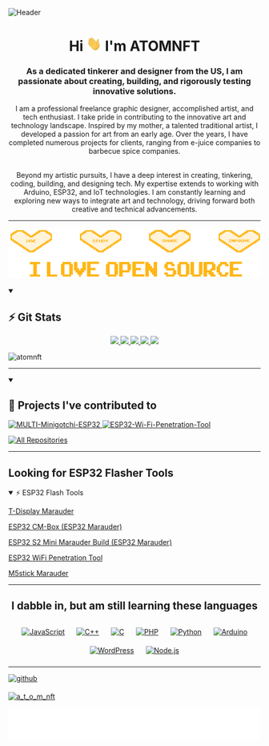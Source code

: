 ![Header](Images/myinfoheader.gif)

<h1 align="center">Hi <img src="Images/wave.gif" width="30px" height="30px" /> I'm ATOMNFT</h1>
<h3 align="center">As a dedicated tinkerer and designer from the US, I am passionate about creating, building, and rigorously testing innovative solutions.</h3>

<div align="center">
I am a professional freelance graphic designer, accomplished artist, and tech enthusiast. I take pride in contributing to the innovative art and technology landscape. Inspired by my mother, a talented traditional artist, I developed a passion for art from an early age. Over the years, I have completed numerous projects for clients, ranging from e-juice companies to barbecue spice companies.

<br>
<br>

Beyond my artistic pursuits, I have a deep interest in creating, tinkering, coding, building, and designing tech. My expertise extends to working with Arduino, ESP32, and IoT technologies. I am constantly learning and exploring new ways to integrate art and technology, driving forward both creative and technical advancements.
</div>

---
<!--ILOVEOPENSOURCE-->
<p align="center">
<img src="Images/ILOS.gif" height="100" width="100%">
</p>

<details open>
<summary><h2>⚡️ Git Stats</h2></summary>
<div align="center" >
<a  href="https://github.com/ATOMNFT">

![](http://github-profile-summary-cards.vercel.app/api/cards/profile-details?username=ATOMNFT&theme=aura_dark)
![](http://github-profile-summary-cards.vercel.app/api/cards/repos-per-language?username=ATOMNFT&theme=aura_dark)
![](http://github-profile-summary-cards.vercel.app/api/cards/most-commit-language?username=ATOMNFT&theme=aura_dark)
![](http://github-profile-summary-cards.vercel.app/api/cards/stats?username=ATOMNFT&theme=aura_dark)
![](http://github-profile-summary-cards.vercel.app/api/cards/productive-time?username=ATOMNFT&theme=aura_dark&utcOffset=8)
</a>
</div>

<p align="left"> <img src="https://komarev.com/ghpvc/?username=atomnft&label=Profile%20views&color=0e75b6&style=flat" alt="atomnft" /> </p>
</details>


---

<details open> 
  <summary><h2>📘 Projects I've contributed to</h2></summary>
  <!-- Repo info cards - https://github.com/ATOMNFT/github-readme-stats -->
  <!-- Small repo cards (fork) - https://github.com/ATOMNFT/github-readme-stats -->
	<a href="https://github.com/ATOMNFT/MULTI-Minigotchi-ESP32"><img width="278" src="https://github-readme-stats.vercel.app/api/pin/?username=ATOMNFT&repo=MULTI-Minigotchi-ESP32&show_icons=true&theme=chartreuse-dark&title_color=AAFF00&icon_color=F8D866&show_icons=true" alt="MULTI-Minigotchi-ESP32">
	</a>
	<a href="https://github.com/ATOMNFT/ESP32-Wi-Fi-Penetration-Tool"><img width="278" src="https://github-readme-stats.vercel.app/api/pin/?username=ATOMNFT&repo=ESP32-Wi-Fi-Penetration-Tool&show_icons=true&theme=chartreuse-dark&title_color=AAFF00&icon_color=F8D866&show_icons=true" alt="ESP32-Wi-Fi-Penetration-Tool">
	</a>

</details>

<a href="https://github.com/ATOMNFT?tab=repositories&sort=stargazers"><img alt="All Repositories" title="All Repositories" src="https://custom-icon-badges.demolab.com/badge/-Click%20Here%20For%20All%20My%20Repos-1F222E?style=for-the-badge&logoColor=white&logo=repo"/></a>
</details>

---

## Looking for ESP32 Flasher Tools
<details open>
<summary>⚡️ ESP32 Flash Tools</summary>
<p align="left"> 
  <a href=https://github.com/ATOMNFT/Marauder-T-display-TTGO>T-Display Marauder </a> </p>

<p align="left">
  <a href=https://github.com/ATOMNFT/CM-Box>ESP32 CM-Box (ESP32 Marauder)</a> </p>
  
<p align="left">
  <a href=https://github.com/ATOMNFT/ESP32-S2-Mini-Marauder-Build>ESP32 S2 Mini Marauder Build (ESP32 Marauder)</a> </p>

<p align="left"> 
  <a href=https://github.com/ATOMNFT/ESP32-Wi-Fi-Penetration-Tool>ESP32 WiFi Penetration Tool </a> </p>


<p align="left"> 
  <a href=https://github.com/ATOMNFT/M5stick-Marauder>M5stick Marauder </a> </p>
</details>

---

## <p align="center"> I dabble in, but am still learning these languages </p>
<div align="center">  
<a href="https://www.javascript.com/" target="_blank"><img style="margin: 10px" src="https://profilinator.rishav.dev/skills-assets/javascript-original.svg" alt="JavaScript" height="25" /></a>  
<a href="https://www.cplusplus.com/" target="_blank"><img style="margin: 10px" src="https://profilinator.rishav.dev/skills-assets/cplusplus-original.svg" alt="C++" height="25" /></a>  
<a href="https://www.cprogramming.com/" target="_blank"><img style="margin: 10px" src="https://profilinator.rishav.dev/skills-assets/c-original.svg" alt="C" height="25" /></a>  
<a href="https://www.php.net/" target="_blank"><img style="margin: 10px" src="https://profilinator.rishav.dev/skills-assets/php-original.svg" alt="PHP" height="25" /></a>  
<a href="https://www.python.org/" target="_blank"><img style="margin: 10px" src="https://profilinator.rishav.dev/skills-assets/python-original.svg" alt="Python" height="25" /></a>  
<a href="https://www.arduino.cc/" target="_blank"><img style="margin: 10px" src="https://profilinator.rishav.dev/skills-assets/arduino.png" alt="Arduino" height="25" /></a>  
<a href="https://wordpress.com/" target="_blank"><img style="margin: 10px" src="https://profilinator.rishav.dev/skills-assets/wordpress.png" alt="WordPress" height="25" /></a>  
<a href="https://nodejs.org/" target="_blank"><img style="margin: 10px" src="https://profilinator.rishav.dev/skills-assets/nodejs-original-wordmark.svg" alt="Node.js" height="25" /></a> 
</div>  

___

<p align="left">
<a href="https://github.com/ATOMNFT" target="_blank">
<img src=https://img.shields.io/badge/github-%2324292e.svg?&style=for-the-badge&logo=github&logoColor=white alt=github style="margin-bottom: 5px;" />
</a>  
</p>

<p align="left"> <a href="https://twitter.com/a_t_o_m_nft" target="blank"><img src="https://img.shields.io/twitter/follow/a_t_o_m_nft?logo=twitter&style=for-the-badge" alt="a_t_o_m_nft" /></a> </p>

<p align="center">
<img src="https://github.com/ATOMNFT/ATOMNFT/blob/main/Images/Repolike.svg">
</p>